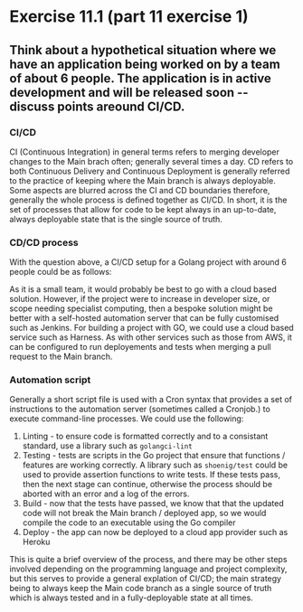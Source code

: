# Exercise 11.1 (part 11 exercise 1)

## Think about a hypothetical situation where we have an application being worked on by a team of about 6 people. The application is in active development and will be released soon -- discuss points areound CI/CD.

### CI/CD

CI (Continuous Integration) in general terms refers to merging developer changes to the Main brach often; generally several times a day. CD refers to both Continuous Delivery and Continuous Deployment is generally referred to the practice of keeping where the Main branch is always deployable. Some aspects are blurred across the CI and CD boundaries therefore, generally the whole process is defined together as CI/CD. In short, it is the set of processes that allow for code to be kept always in an up-to-date, always deployable state that is the single source of truth.

### CD/CD process

With the question above, a CI/CD setup for a Golang project with around 6 people could be as follows:

As it is a small team, it would probably be best to go with a cloud based solution. However, if the project were to increase in developer size, or scope needing specialist computing, then a bespoke solution might be better with a self-hosted automation server that can be fully customised such as Jenkins. For building a project with GO, we could use a cloud based service such as Harness. As with other services such as those from AWS, it can be configured to run deployements and tests when merging a pull request to the Main branch.

### Automation script

Generally a short script file is used with a Cron syntax that provides a set of instructions to the automation server (sometimes called a Cronjob.) to execute command-line processes. We could use the following:

1. Linting - to ensure code is formatted correctly and to a consistant standard, use a library such as `golangci-lint`
2. Testing - tests are scripts in the Go project that ensure that functions / features are working correctly. A library such as `shoenig/test` could be used to provide assertion functions to write tests. If these tests pass, then the next stage can continue, otherwise the process should be aborted with an error and a log of the errors.
3. Build - now that the tests have passed, we know that that the updated code will not break the Main branch / deployed app, so we would compile the code to an executable using the Go compiler
4. Deploy - the app can now be deployed to a cloud app provider such as Heroku

This is quite a brief overview of the process, and there may be other steps involved depending on the programming language and project complexity, but this serves to provide a general explation of CI/CD; the main strategy being to always keep the Main code branch as a single source of truth which is always tested and in a fully-deployable state at all times.

